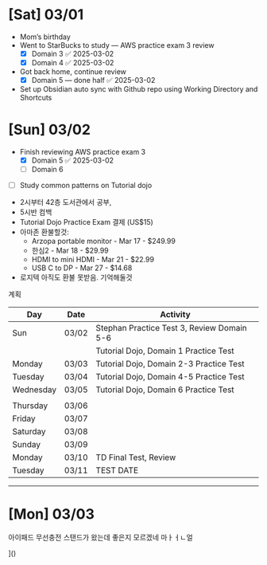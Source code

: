 # [Sat] 03/01
- Mom’s birthday
- Went to StarBucks to study — AWS practice exam 3 review
	- [x] Domain 3 ✅ 2025-03-02
	- [x] Domain 4 ✅ 2025-03-02
- Got back home, continue review
	- [x] Domain 5 — done half ✅ 2025-03-02
- Set up Obsidian auto sync with Github repo using Working Directory and Shortcuts

# [Sun] 03/02
- Finish reviewing AWS practice exam 3
	- [x] Domain 5 ✅ 2025-03-02
	- [ ] Domain 6
 - [ ] Study common patterns on Tutorial dojo

- 2시부터 42층 도서관에서 공부,
- 5시반  컴백
- Tutorial Dojo Practice Exam 결제 (US$15)
- 아마존 환불할것:
	- Arzopa portable monitor - Mar 17 - $249.99
	- 한심2 - Mar 18 - $29.99
	- HDMI to mini HDMI - Mar 21 - $22.99
	- USB C to DP - Mar 27 - $14.68
- 로지텍 아직도 환불 못받음. 기억해둘것

계획

| Day       | Date  | Activity                                   |
| --------- | ----- | ------------------------------------------ |
| Sun       | 03/02 | Stephan Practice Test 3, Review Domain 5-6 |
|           |       | Tutorial Dojo, Domain 1 Practice Test      |
| Monday    | 03/03 | Tutorial Dojo, Domain 2-3 Practice Test    |
| Tuesday   | 03/04 | Tutorial Dojo, Domain 4-5 Practice Test    |
| Wednesday | 03/05 | Tutorial Dojo, Domain 6 Practice Test      |
|           |       |                                            |
| Thursday  | 03/06 |                                            |
| Friday    | 03/07 |                                            |
| Saturday  | 03/08 |                                            |
| Sunday    | 03/09 |                                            |
| Monday    | 03/10 | TD Final Test, Review                      |
| Tuesday   | 03/11 | TEST DATE                                  |




---
# [Mon] 03/03

아이패드 무선충전 스탠드가 왔는데 좋은지 모르겠네 마ㅏㅓㄴ얼




]()